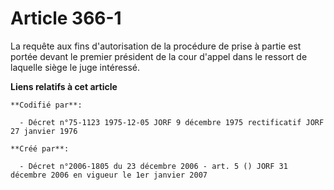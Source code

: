 # Article 366-1

La requête aux fins d'autorisation de la procédure de prise à partie est portée devant le premier président de la cour
d'appel dans le ressort de laquelle siège le juge intéressé.

**Liens relatifs à cet article**

	**Codifié par**:

	  - Décret n°75-1123 1975-12-05 JORF 9 décembre 1975 rectificatif JORF 27 janvier 1976

	**Créé par**:

	  - Décret n°2006-1805 du 23 décembre 2006 - art. 5 () JORF 31 décembre 2006 en vigueur le 1er janvier 2007
